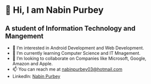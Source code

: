 # 👋 Hi, I am Nabin Purbey
## A student of Information Technology and Mangement
- 👀 I’m interested in Android Development and Web Development.
- 🌱 I’m currently learning Computer Science and IT Mnagement.
- 💞️ I’m looking to collaborate on Companies like Microsoft, Google, Amazon and Apple.
- 📫 You can reach me at nabinpurbey03@hotmail.com
- LinkedIn: [Nabin Purbey](https://www.linkedin.com/in/nabin-purbey-55961a230/)

<!---
nabinpurbey03/nabinpurbey03 is a ✨ special ✨ repository because its `README.md` (this file) appears on your GitHub profile.
You can click the Preview link to take a look at your changes.
--->
